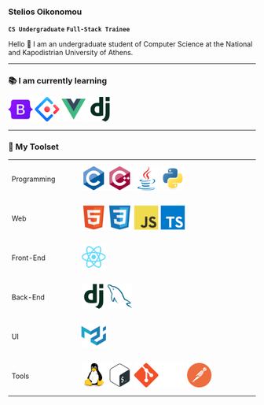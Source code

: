 <!--
**steoik/steoik** is a ✨ _special_ ✨ repository because its `README.md` (this file) appears on your GitHub profile.

Here are some ideas to get you started:

- 🔭 I’m currently working on ...
- 🌱 I’m currently learning ...
- 👯 I’m looking to collaborate on ...
- 🤔 I’m looking for help with ...
- 💬 Ask me about ...
- 📫 How to reach me: ...
- 😄 Pronouns: ...
- ⚡ Fun fact: ...
-->

### Stelios Oikonomou

**`CS Undergraduate`**
**`Full-Stack Trainee`**

Hello 👋 I am an undergraduate student of Computer Science at the National and Kapodistrian University of Athens. 

---

### 📚 I am currently learning
<div>
 <img height=50px title="Bootstrap" src="icons/bootstrap.svg" />
 <img height=50px title="AntDesign" src="icons/antdesign.svg" />
 <img height=50px title="Vue" src="icons/vue.svg" />
 <img height=50px title="Django" src="icons/django.svg" />
</div>

---

### 🧰 My Toolset

<table style="border: none;">

 <tr height=80px>
  <td width=200px>Programming</td>
  <td width=1000px>
   <img height=50px title="C" src="icons/c.svg" />
   <img height=50px title="C++" src="icons/cplusplus.svg" />   
   <img height=50px title="Java" src="icons/java.svg" />
   <img height=50px title="Python" src="icons/python.svg" />
  </td>
 </tr>

 <tr height=80px>
  <td>Web</td>
  <td>
   <img height="50px" title="HTML5" src="icons/html5.svg" />
   <img height="50px" title="CSS3" src="icons/css3.svg" />
   <img height=50px title="JavaScript" src="icons/javascript.svg" />
   <img height=50px title="JavaScript" src="icons/typescript.svg" />
  </td>
 </tr>

 <tr height=80px>
  <td>Front-End</td>
  <td>
   <img height=50px title="React" src="icons/react.svg" />
  </td>
 </tr>

 <tr height=80px>
  <td>Back-End</td>
  <td>
   <img height=50px title="Django" src="icons/django.svg" />
   <img height=50px title="MySQL" src="icons/mysql.svg" />
  </td>
 </tr>

 <tr height=80px>
  <td>UI</td>
  <td>
   <img height=50px title="materialui" src="icons/materialui.svg" />
  </td>
 </tr>

 <tr height=80px>
  <td>Tools</td>
  <td>
   <img height=50px title="linux" src="icons/linux.svg" />
   <img height=50px title="bash" src="icons/bash.svg" />
   <img height=50px title="git" src="icons/git.svg" />
   <img height=50px title="github" src="icons/github.png" />
   <img height=50px title="postman" src="icons/postman.svg" />
  </td>
 </tr>

</table>

<!-- Icons source: https://github.com/devicons/devicon/ -->

